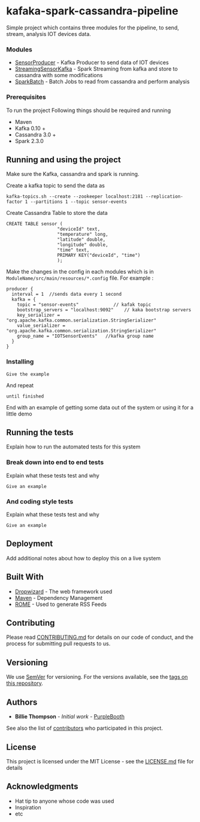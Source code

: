 # kafaka-spark-cassandra-pipeline 

Simple project which contains three modules for the pipeline, to send, stream, analysis IOT devices data. 
### Modules

* [SensorProducer]() - Kafka Producer to send data of IOT devices
* [StreamingSensorKafka]() - Spark Streaming from kafka and store to cassandra with some modifications
* [SparkBatch]() - Batch Jobs to read from cassandra and perform analysis 



### Prerequisites

To run the project Following things should be required and running
* Maven 
* Kafka 0.10 + 
* Cassandra 3.0 + 
* Spark 2.3.0 

## Running and using the project

Make sure the Kafka, cassandra and spark is running. 

Create a kafka topic to send the data as 

```
kafka-topics.sh --create --zookeeper localhost:2181 --replication-factor 1 --partitions 1 --topic sensor-events
```

Create Cassandra Table to store the data 
```
CREATE TABLE sensor (
                   "deviceId" text,
                   "temperature" long,
                   "latitude" double,
                   "longitude" double,
                   "time" text,
                   PRIMARY KEY("deviceId", "time")
                   );
```
Make the changes in the config in each modules which is in ```ModuleName/src/main/resources/*.config``` file.
For example :
```
producer {
  interval = 1  //sends data every 1 second 
  kafka = {
    topic = "sensor-events"             // kafak topic 
    bootstrap_servers = "localhost:9092"    // kaka bootstrap servers
    key_serializer = "org.apache.kafka.common.serialization.StringSerializer"
    value_serializer = "org.apache.kafka.common.serialization.StringSerializer"
    group_name = "IOTSensorEvents"   //kafka group name
  }
}
``` 


### Installing



```
Give the example
```

And repeat

```
until finished
```

End with an example of getting some data out of the system or using it for a little demo

## Running the tests

Explain how to run the automated tests for this system

### Break down into end to end tests

Explain what these tests test and why

```
Give an example
```

### And coding style tests

Explain what these tests test and why

```
Give an example
```

## Deployment

Add additional notes about how to deploy this on a live system

## Built With

* [Dropwizard](http://www.dropwizard.io/1.0.2/docs/) - The web framework used
* [Maven](https://maven.apache.org/) - Dependency Management
* [ROME](https://rometools.github.io/rome/) - Used to generate RSS Feeds

## Contributing

Please read [CONTRIBUTING.md](https://gist.github.com/PurpleBooth/b24679402957c63ec426) for details on our code of conduct, and the process for submitting pull requests to us.

## Versioning

We use [SemVer](http://semver.org/) for versioning. For the versions available, see the [tags on this repository](https://github.com/your/project/tags). 

## Authors

* **Billie Thompson** - *Initial work* - [PurpleBooth](https://github.com/PurpleBooth)

See also the list of [contributors](https://github.com/your/project/contributors) who participated in this project.

## License

This project is licensed under the MIT License - see the [LICENSE.md](LICENSE.md) file for details

## Acknowledgments

* Hat tip to anyone whose code was used
* Inspiration
* etc
